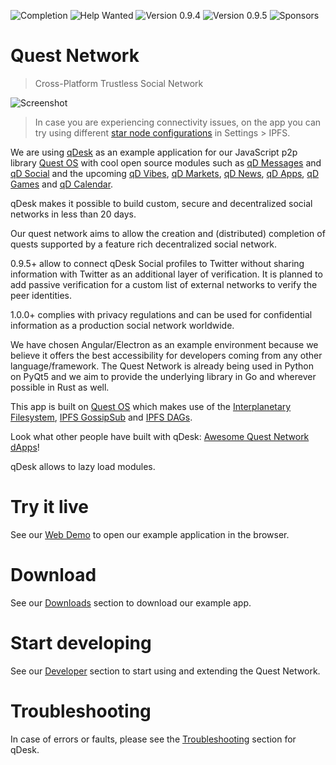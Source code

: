 ![Completion](https://img.shields.io/badge/completion-34%25-orange) ![Help Wanted](https://img.shields.io/badge/%20-help--wanted-%23159818) ![Version 0.9.4](https://img.shields.io/badge/stable-v0.9.4-green) ![Version 0.9.5](https://img.shields.io/badge/dev-v0.9.5-blue) ![Sponsors](https://img.shields.io/badge/sponsors-1-orange)

# Quest Network
> Cross-Platform Trustless Social Network

![Screenshot](https://github.com/QuestNetwork/qd-messages-ts/raw/0.9.3/doc/images/0.9.3.png?raw=true)

>In case you are experiencing connectivity issues, on the app you can try using different [star node configurations](qDesk#troubleshooting) in Settings > IPFS.

We are using [qDesk](qDesk.md) as an example application for our JavaScript p2p library [Quest OS](quest-os-js) with cool open source modules such as [qD Messages](qd-messages-ts) and [qD Social](qd-social-ts) and the upcoming  [qD Vibes](qd-vibes-ts), [qD Markets](qd-market-ts), [qD News](qd-news-ts), [qD Apps](qd-apps-ts), [qD Games](qd-games-ts) and [qD Calendar](qd-calendar-ts).

qDesk makes it possible to build custom, secure and decentralized social networks in less than 20 days.

Our quest network aims to allow the creation and (distributed) completion of quests supported by a feature rich decentralized social network.

0.9.5+ allow to connect qDesk Social profiles to Twitter without sharing information with Twitter as an additional layer of verification. It is planned to add passive verification for a custom list of external networks to verify the peer identities.

1.0.0+ complies with privacy regulations and can be used for confidential information as a production social network worldwide.

We have chosen Angular/Electron as an example environment because we believe it offers the best accessibility for developers coming from any other language/framework. The Quest Network is already being used in Python on PyQt5 and we aim to provide the underlying library in Go and wherever possible in Rust as well.

This app is built on [Quest OS](quest-os-js) which makes use of the [Interplanetary Filesystem](https://ipfs.io), [IPFS GossipSub](https://blog.ipfs.io/2020-05-20-gossipsub-v1.1/) and [IPFS DAGs](https://docs.ipfs.io/concepts/merkle-dag/).

Look what other people have built with qDesk: [Awesome Quest Network dApps](awesome)!

qDesk allows to lazy load modules.


# Try it live

See our [Web Demo](web-demo.md) to open our example application in the browser.

# Download

See our [Downloads](download.md) section to download our example app.

# Start developing

See our [Developer](development.md) section to start using and extending the Quest Network.

# Troubleshooting

In case of errors or faults, please see the [Troubleshooting](qDesk#troubleshooting) section for qDesk.
